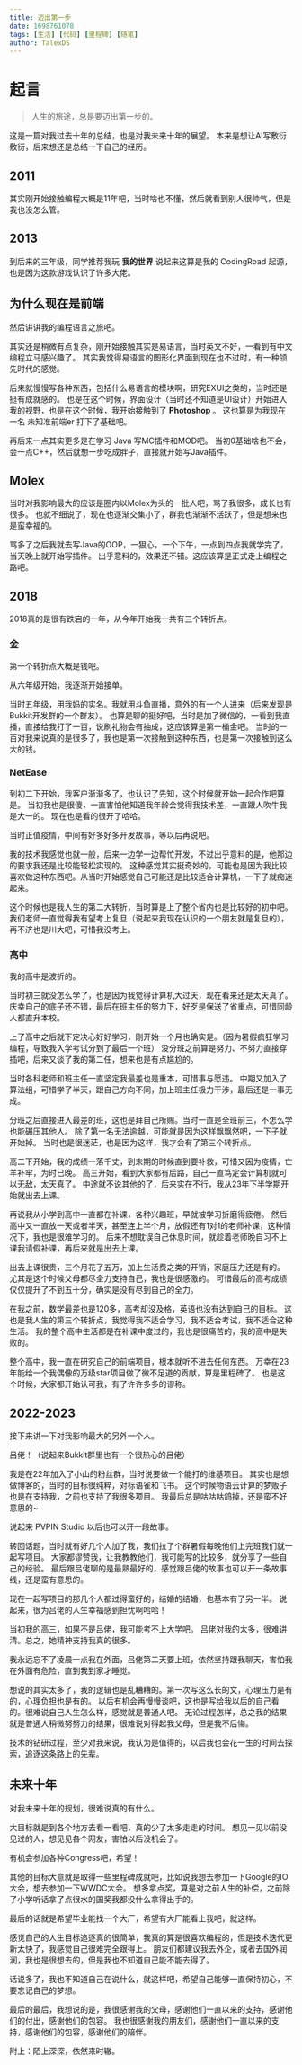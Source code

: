 ```yaml
---
title: 迈出第一步
date: 1698761078
tags: [生活] [代码] [里程碑] [随笔]
author: TalexDS
---
```


# 起言

> 人生的旅途，总是要迈出第一步的。

这是一篇对我过去十年的总结，也是对我未来十年的展望。
本来是想让AI写敷衍敷衍，后来想还是总结一下自己的经历。

## 2011

其实刚开始接触编程大概是11年吧，当时啥也不懂，然后就看到别人很帅气，但是我也没怎么管。

## 2013

到后来的三年级，同学推荐我玩 **我的世界** 说起来这算是我的 CodingRoad 起源，也是因为这款游戏认识了许多大佬。

## 为什么现在是前端

然后讲讲我的编程语言之旅吧。

其实还是稍微有点复杂，刚开始接触其实是易语言，当时英文不好，一看到有中文编程立马感兴趣了。
其实我觉得易语言的图形化界面到现在也不过时，有一种领先时代的感觉。

后来就慢慢写各种东西，包括什么易语言的模块啊，研究EXUI之类的，当时还是挺有成就感的。
也是在这个时候，界面设计（当时还不知道是UI设计）开始进入我的视野，也是在这个时候，我开始接触到了 **Photoshop** 。
这也算是为我现在一名 未知准前端er 打下了基础吧。

再后来一点其实更多是在学习 Java 写MC插件和MOD吧。
当初0基础啥也不会，会一点C++，然后就想一步吃成胖子，直接就开始写Java插件。

## Molex

当时对我影响最大的应该是圈内以Molex为头的一批人吧，骂了我很多，成长也有很多。
也就不细说了，现在也逐渐交集小了，群我也渐渐不活跃了，但是想来也是蛮幸福的。

骂多了之后我就去写Java的OOP，一狠心，一个下午，一点到四点我就学完了，当天晚上就开始写插件。
出乎意料的，效果还不错。这应该算是正式走上编程之路吧。

## 2018

2018真的是很有跌宕的一年，从今年开始我一共有三个转折点。

### 金

第一个转折点大概是钱吧。

从六年级开始，我逐渐开始接单。

当时五年级，用我妈的实名。我就用斗鱼直播，意外的有一个人进来（后来发现是Bukkit开发群的一个群友）。
也算是聊的挺好吧，当时是加了微信的，一看到我直播，直接给我打了一百，说刷礼物会有抽成，这应该算是第一桶金吧。
当时的一百对我来说真的是很多了，我也是第一次接触到这种东西，也是第一次接触到这么大的钱。

### NetEase

到初二下开始，我客户渐渐多了，也认识了先知，这个时候就开始一起合作吧算是。
当初我也是很傻，一直害怕他知道我年龄会觉得我技术差，一直跟人吹牛我是大一的。
现在也是看的很开了哈哈。

当时正值疫情，中间有好多好多开发故事，等以后再说吧。

我的技术我感觉也就一般，后来一边学一边帮忙开发，不过出乎意料的是，他那边的要求我还是比较能轻松实现的。
这种感觉其实挺奇妙的，可能也是因为我比较喜欢做这种东西吧。从当时开始感觉自己可能还是比较适合计算机，一下子就痴迷起来。

这个时候也是我人生的第二大转折，当时算是上了整个省内也是比较好的初中吧。
我们老师一直觉得我有望考上复旦（说起来我现在认识的一个朋友就是复旦的），再不济也是川大吧，可惜我没考上。

### 高中

我的高中是波折的。

当时初三就没怎么学了，也是因为我觉得计算机大过天，现在看来还是太天真了。
庆幸自己的底子还不错，最后在班主任的努力下，好歹是保送了省重点，可惜同龄人都直升本校。

上了高中之后就下定决心好好学习，刚开始一个月也确实是。（因为暑假疯狂学习编程，导致我入学考试分到了最后一个班）
没分班之前算是努力、不努力直接穿插吧，后来又谈了我的第二任，想来也是有点尴尬的。

当时各科老师和班主任一直坚定我最差也是重本，可惜事与愿违。
中期又加入了算法组，可惜学了半天，跟自己方向不同，加上班主任极力干涉，最后还是一事无成。

分班之后直接进入最差的班，这也是拜自己所赐。当时一直是全班前三，不怎么学也能碾压其他人。
除了第一名无法逾越，可能就是因为这样飘飘然吧，一下子就开始掉。
当时也是很迷茫，也是因为这样，我才会有了第三个转折点。

高二下开始，我的成绩一落千丈，到末期的时候直到要补救，可惜又因为疫情，亡羊补牢，为时已晚。
高三开始，看到大家都有后路，自己一直笃定会计算机就可以无敌，太天真了。
中途就不说其他的了，后来实在不行，我从23年下半学期开始就出去上课。

再说我从小学到高中一直都在补课，各种兴趣班，早就被学习折磨得疲倦。
然后高中又一直放一天或者半天，甚至连上半个月，放假还有1对1的老师补课，这种情况下，我也是很难学习的。
后来不想耽误自己休息时间，就趁着老师晚自习不上课我请假补课，再后来就是出去上课。

出去上课很贵，三个月花了五万，加上生活费之类的开销，家庭压力还是有的。
尤其是这个时候父母都尽全力支持自己，我也是很感激的。
可惜最后的高考成绩仅仅提升了不到五十分，确实是没有尽到自己的全力。

在我之前，数学最差也是120多，高考却没及格，英语也没有达到自己的目标。
这也是我人生的第三个转折点，我觉得我不适合学习，我不适合考试，我不适合这种生活。
我的整个高中生活都是在补课中度过的，我也是很痛苦的，我的高中是失败的。

整个高中，我一直在研究自己的前端项目，根本就听不进去任何东西。
万幸在23年能给一个我偶像的万级star项目做了微不足道的贡献，算是里程碑了。
也是这个时候，大家都开始认可我，有了许许多多的谬称。

## 2022-2023

接下来讲一下对我影响最大的另外一个人。

吕佬！（说起来Bukkit群里也有一个很热心的吕佬）

我是在22年加入了小山的粉丝群，当时说要做一个能打的维基项目。
其实也是想做博客的，当时的目标很纯粹，对标语雀和飞书。
这个时候物语云计算的梦贩子也是在支持我，之前也支持了我很多项目。
我最后总是咕咕咕鸽掉，还是蛮不好意思的~

说起来 PVPIN Studio 以后也可以开一段故事。

转回话题，当时就有好几个人加了我，我们拉了个群暑假每晚他们上完班我们就一起写项目。
大家都谬赞我，让我教教他们，我可能写的比较多，就分享了一些自己的经验。
最后跟吕佬聊的是最熟最好的，感觉跟吕佬的故事也可以开一条故事线，还是蛮有意思的。

现在一起写项目的那几个人都过得蛮好的，结婚的结婚，也基本有了另一半。
说起来，很为吕佬的人生幸福感到担忧啊哈哈！

当初我的高三，如果不是吕佬，我可能考不上大学吧。
吕佬对我的太多，很难讲清。总之，她精神支持我真的很多。

我永远忘不了凌晨一点我在外面，吕佬第二天要上班，依然坚持跟我聊天，害怕我在外面有危险，直到我到家才睡觉。

想说的其实太多了，我的逻辑也是乱糟糟的。第一次写这么长的文，心理压力是有的，心理负担也是有的。
以后有机会再慢慢谈吧，这也是写给我以后的自己看的。很难说自己人生怎么样，感觉就是普通人吧。
无论过程怎样，总之我的结果就是普通人稍微努努力的结果，很难说对得起我父母，但是我不后悔。

技术的钻研过程，至少对我来说，我认为是值得的，以后我也会花一生的时间去探索，追逐这条路上的先辈。

## 未来十年

对我未来十年的规划，很难说真的有什么。

大目标就是到各个地方去看一看吧，真的少了太多走走的时间。
想见一见以前没见过的人，想见见各个网友，害怕以后没机会了。

有机会参加各种Congress吧，希望！

其他的目标大意就是取得一些里程碑成就吧，比如说我想去参加一下Google的IO大会，想去参加一下WWDC大会。
想多拿点奖，算是对之前人生的补偿，之前除了小学听话拿了点很水的国奖我都没什么拿得出手的。

最后的话就是希望毕业能找一个大厂，希望有大厂能看上我吧，就这样。

感觉自己的人生目标追逐真的很简单，我真的算是很喜欢编程的，但是技术迭代更新太快了，我感觉自己很难完全跟得上。
朋友们都建议我去外企，或者去国外润润，我也是很想去的，但是我也不知道自己能不能去得了。

话说多了，我也不知道自己在说什么，就这样吧，希望自己能够一直保持初心，不要忘记自己的梦想。

最后的最后，我想说的是，我很感谢我的父母，感谢他们一直以来的支持，感谢他们的付出，感谢他们的包容。
我也很感谢我的朋友们，感谢他们一直以来的支持，感谢他们的包容，感谢他们的陪伴。

附上：陌上深深，依然来时辙。
